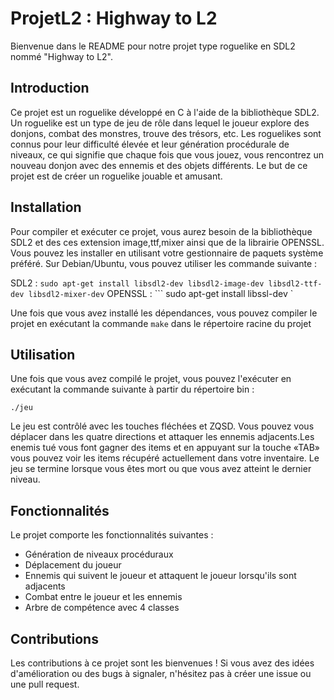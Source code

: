 # ProjetL2 : Highway to L2

Bienvenue dans le README pour notre projet type roguelike en SDL2 nommé "Highway to L2". 

## Introduction

Ce projet est un roguelike développé en C à l'aide de la bibliothèque SDL2. Un roguelike est un type de jeu de rôle dans lequel le joueur explore des donjons, combat des monstres, trouve des trésors, etc. Les roguelikes sont connus pour leur difficulté élevée et leur génération procédurale de niveaux, ce qui signifie que chaque fois que vous jouez, vous rencontrez un nouveau donjon avec des ennemis et des objets différents. Le but de ce projet est de créer un roguelike jouable et amusant.

## Installation

Pour compiler et exécuter ce projet, vous aurez besoin de la bibliothèque SDL2 et des ces extension image,ttf,mixer ainsi que de la librairie OPENSSL. Vous pouvez les installer en utilisant votre gestionnaire de paquets système préféré. Sur Debian/Ubuntu, vous pouvez utiliser les commande suivante :

SDL2 : ``` sudo apt-get install libsdl2-dev libsdl2-image-dev libsdl2-ttf-dev libsdl2-mixer-dev ```
OPENSSL : ``` sudo apt-get install libssl-dev `


Une fois que vous avez installé les dépendances, vous pouvez compiler le projet en exécutant la commande ```make``` dans le répertoire racine du projet 

## Utilisation

Une fois que vous avez compilé le projet, vous pouvez l'exécuter en exécutant la commande suivante à partir du répertoire bin :

```
./jeu
```

Le jeu est contrôlé avec les touches fléchées et ZQSD. Vous pouvez vous déplacer dans les quatre directions et attaquer les ennemis adjacents.Les enemis tué vous font gagner des items et en appuyant sur la touche «TAB» vous pouvez voir les items récupéré actuellement dans votre inventaire. Le jeu se termine lorsque vous êtes mort ou que vous avez atteint le dernier niveau.

## Fonctionnalités

Le projet comporte les fonctionnalités suivantes :

- Génération de niveaux procéduraux
- Déplacement du joueur
- Ennemis qui suivent le joueur et attaquent le joueur lorsqu'ils sont adjacents
- Combat entre le joueur et les ennemis
- Arbre de compétence avec 4 classes 

## Contributions

Les contributions à ce projet sont les bienvenues ! Si vous avez des idées d'amélioration ou des bugs à signaler, n'hésitez pas à créer une issue ou une pull request.
    
    
    
    
    
